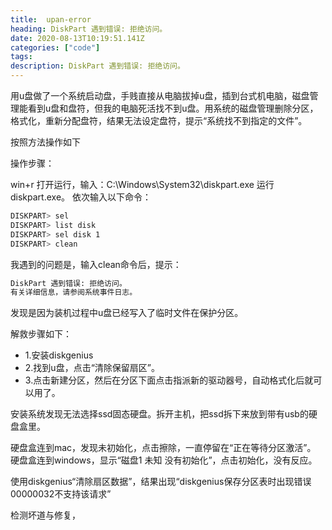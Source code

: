 ```yaml
---
title:  upan-error
heading: DiskPart 遇到错误: 拒绝访问。
date: 2020-08-13T10:19:51.141Z
categories: ["code"]
tags: 
description: DiskPart 遇到错误: 拒绝访问。
---
```



用u盘做了一个系统启动盘，手贱直接从电脑拔掉u盘，插到台式机电脑，磁盘管理能看到u盘和盘符，但我的电脑死活找不到u盘。用系统的磁盘管理删除分区，格式化，重新分配盘符，结果无法设定盘符，提示“系统找不到指定的文件”。

按照方法操作如下

操作步骤：

win+r 打开运行，输入：C:\Windows\System32\diskpart.exe 运行diskpart.exe。
依次输入以下命令：
```bash
DISKPART> sel
DISKPART> list disk
DISKPART> sel disk 1
DISKPART> clean
```

我遇到的问题是，输入clean命令后，提示：
```bash
DiskPart 遇到错误: 拒绝访问。
有关详细信息，请参阅系统事件日志。 
```

发现是因为装机过程中u盘已经写入了临时文件在保护分区。

解救步骤如下：
- 1.安装diskgenius
- 2.找到u盘，点击“清除保留扇区”。
- 3.点击新建分区，然后在分区下面点击指派新的驱动器号，自动格式化后就可以用了。

安装系统发现无法选择ssd固态硬盘。拆开主机，把ssd拆下来放到带有usb的硬盘盒里。


硬盘盒连到mac，发现未初始化，点击擦除，一直停留在“正在等待分区激活”。
硬盘盒连到windows，显示“磁盘1 未知 没有初始化”，点击初始化，没有反应。


使用diskgenius“清除扇区数据”，结果出现“diskgenius保存分区表时出现错误00000032不支持该请求”

检测坏道与修复，
